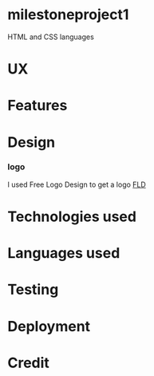 # milestoneproject1
HTML and CSS languages

# UX

# Features

# Design
### logo
I used Free Logo Design to get a logo 
[FLD](http://freelogodesign.org)

# Technologies used

# Languages used

# Testing

# Deployment

# Credit





